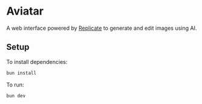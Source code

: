 # Aviatar

A web interface powered by [Replicate](https://replicate.com/) to generate and edit images using AI.

## Setup

To install dependencies:

```bash
bun install
```

To run:

```bash
bun dev
```
